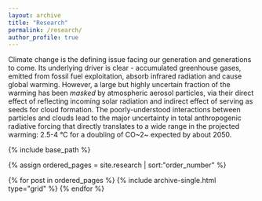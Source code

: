 ```yaml
---
layout: archive
title: "Research"
permalink: /research/
author_profile: true
---
```


Climate change is the defining issue facing our generation and generations to come. Its underlying driver is clear - accumulated greenhouse gases, emitted from fossil fuel exploitation, absorb infrared radiation and cause global warming. However, a large but highly uncertain fraction of the warming has been *masked* by atmospheric aerosol particles, via their direct effect of reflecting incoming solar radiation and indirect effect of serving as seeds for cloud formation. The poorly-understood interactions between particles and clouds lead to the major uncertainty in total anthropogenic radiative forcing that directly translates to a wide range in the projected warming: 2.5-4 &deg;C for a doubling of CO~2~ expected by about 2050.


<nbsp>

{% include base_path %}

{% assign ordered_pages = site.research | sort:"order_number" %}

{% for post in ordered_pages %}
  {% include archive-single.html type="grid" %}
{% endfor %}
